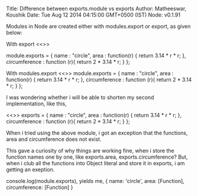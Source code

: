 Title: Difference between exports.module vs exports
Author: Matheeswar, Koushik
Date: Tue Aug 12 2014 04:15:00 GMT+0500 (IST)
Node: v0.1.91

Modules in Node are created either with modules.export or export, as given below:

With export
<<>>

module.exports = {
	name : "circle",
	area : function(r) {
				return 3.14 * r * r;
			},
	circumference : function (r){
					return 2 * 3.14 * r;
				}
};

With modules.export
<<>>
module.exports = {
	name : "circle",
	area : function(r) {
				return 3.14 * r * r;
			},
	circumference : function (r){
					return 2 * 3.14 * r;
				}
};

I was wondering whether i will be able to shorten my second implementation, like this, 

<<>>
exports = {
	name : "circle",
	area : function(r) {
				return 3.14 * r * r;
			},
	circumference : function (r){
					return 2 * 3.14 * r;
				}
};

When i tried using the above module, i got an exception that the functions, area and circumference does not exist.

This gave a curiosity of why things are working fine, when i store the function names one by one, like exports.area, exports.circumference? But, when i club all the functions into Object literal and store it in exports, i am getting an exeption.

console.log(module.exports), yields me,
{ name: 'circle', area: [Function], circumference: [Function] } 

